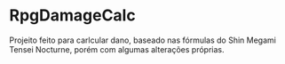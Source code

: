 # RpgDamageCalc

Projeito feito para carlcular dano, baseado nas fórmulas do Shin Megami Tensei Nocturne, porém com algumas alterações próprias.
